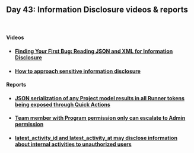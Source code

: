 <h2>Day 43: Information Disclosure videos & reports</h2>

</br>

#### Videos
#### [<ul><li>Finding Your First Bug: Reading JSON and XML for Information Disclosure</li></ul>](https://www.youtube.com/watch?v=992cxaPdaho&ab_channel=InsiderPhD)
#### [<ul><li>How to approach sensitive information disclosure</li></ul>](https://www.youtube.com/watch?v=0EyVb0x-oJU&ab_channel=KathanPatel)

#### Reports
#### [<ul><li>JSON serialization of any Project model results in all Runner tokens being exposed through Quick Actions</li></ul>](https://hackerone.com/reports/509924)
#### [<ul><li>Team member with Program permission only can escalate to Admin permission</li></ul>](https://hackerone.com/reports/605720)
#### [<ul><li>latest_activity_id and latest_activity_at may disclose information about internal activities to unauthorized users</li></ul>](https://hackerone.com/reports/724944)
